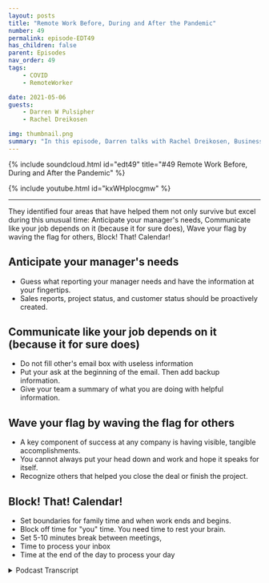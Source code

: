 ```yaml
---
layout: posts
title: "Remote Work Before, During and After the Pandemic"
number: 49
permalink: episode-EDT49
has_children: false
parent: Episodes
nav_order: 49
tags:
    - COVID
    - RemoteWorker

date: 2021-05-06
guests:
    - Darren W Pulsipher
    - Rachel Dreikosen

img: thumbnail.png
summary: "In this episode, Darren talks with Rachel Dreikosen, Business Development Manager in Public Sector at Intel, about how COVID-19 has effective her work-life balance and why she started a blog to help other female technical sales professionals."
---
```


{% include soundcloud.html id="edt49" title="#49 Remote Work Before, During and After the Pandemic" %}

{% include youtube.html id="kxWHplocgmw" %}

---

They identified four areas that have helped them not only survive but excel during this unusual time: Anticipate your manager's needs, Communicate like your job depends on it (because it for sure does), Wave your flag by waving the flag for others, Block! That! Calendar!

## Anticipate your manager's needs

* Guess what reporting your manager needs and have the information at your fingertips.
* Sales reports, project status, and customer status should be proactively created.

## Communicate like your job depends on it (because it for sure does)

* Do not fill other's email box with useless information
* Put your ask at the beginning of the email. Then add backup information.
* Give your team a summary of what you are doing with helpful information.

## Wave your flag by waving the flag for others

* A key component of success at any company is having visible, tangible accomplishments.
* You cannot always put your head down and work and hope it speaks for itself.
* Recognize others that helped you close the deal or finish the project.

## Block! That! Calendar!

* Set boundaries for family time and when work ends and begins.
* Block off time for "you" time. You need time to rest your brain.
* Set 5-10 minutes break between meetings,
* Time to process your inbox
* Time at the end of the day to process your day



<details>
<summary> Podcast Transcript </summary>

<p></p>

</details>
